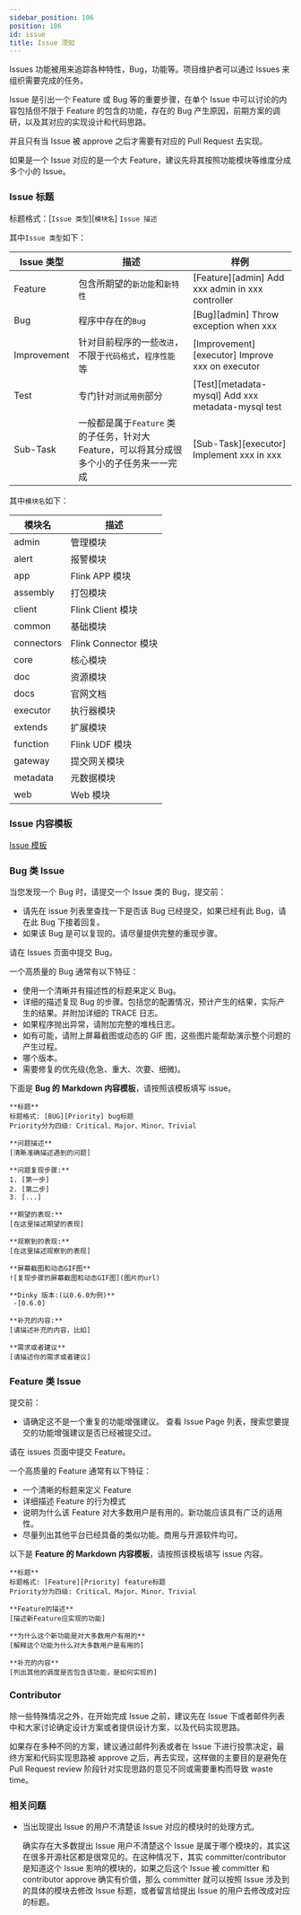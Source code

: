 ```yaml
---
sidebar_position: 106
position: 106
id: issue
title: Issue 须知
---
```

Issues 功能被用来追踪各种特性，Bug，功能等。项目维护者可以通过 Issues 来组织需要完成的任务。

Issue 是引出一个 Feature 或 Bug 等的重要步骤，在单个 Issue 中可以讨论的内容包括但不限于 Feature 的包含的功能，存在的 Bug 产生原因，前期方案的调研，以及其对应的实现设计和代码思路。

并且只有当 Issue 被 approve 之后才需要有对应的 Pull Request 去实现。

如果是一个 Issue 对应的是一个大 Feature，建议先将其按照功能模块等维度分成多个小的 Issue。

### Issue 标题

标题格式：[`Issue 类型`][`模块名`] `Issue 描述`

其中`Issue 类型`如下：


| Issue 类型  | 描述                                                                                     | 样例                                               |
| ------------- | ------------------------------------------------------------------------------------------ | ---------------------------------------------------- |
| Feature     | 包含所期望的`新功能`和`新特性   `                                                        | [Feature][admin] Add xxx admin in xxx controller   |
| Bug         | 程序中存在的`Bug`                                                                        | [Bug][admin] Throw exception when xxx              |
| Improvement | 针对目前程序的一些`改进`，不限于`代码格式`，`程序性能`等                                 | [Improvement][executor] Improve xxx on executor    |
| Test        | 专门针对`测试用例`部分                                                                   | [Test][metadata-mysql] Add xxx metadata-mysql test |
| Sub-Task    | 一般都是属于`Feature` 类的子任务，针对大 Feature，可以将其分成很多个小的子任务来一一完成 | [Sub-Task][executor] Implement xxx in xxx          |

其中`模块名`如下：


| 模块名     | 描述                 |
| ------------ | ---------------------- |
| admin      | 管理模块             |
| alert      | 报警模块             |
| app        | Flink APP 模块       |
| assembly   | 打包模块             |
| client     | Flink Client 模块    |
| common     | 基础模块             |
| connectors | Flink Connector 模块 |
| core       | 核心模块             |
| doc        | 资源模块             |
| docs       | 官网文档             |
| executor   | 执行器模块           |
| extends    | 扩展模块             |
| function   | Flink UDF 模块       |
| gateway    | 提交网关模块         |
| metadata   | 元数据模块           |
| web        | Web 模块             |

### Issue 内容模板

[Issue 模板](https://github.com/DataLinkDC/dinky/tree/dev/.github/ISSUE_TEMPLATE)

### Bug 类 Issue

当您发现一个 Bug 时，请提交一个 Issue 类的 Bug，提交前：

* 请先在 issue 列表里查找一下是否该 Bug 已经提交，如果已经有此 Bug，请在此 Bug 下接着回复。
* 如果该 Bug 是可以复现的。请尽量提供完整的重现步骤。

请在 Issues 页面中提交 Bug。

一个高质量的 Bug 通常有以下特征：

* 使用一个清晰并有描述性的标题来定义 Bug。
* 详细的描述复现 Bug 的步骤。包括您的配置情况，预计产生的结果，实际产生的结果。并附加详细的 TRACE 日志。
* 如果程序抛出异常，请附加完整的堆栈日志。
* 如有可能，请附上屏幕截图或动态的 GIF 图，这些图片能帮助演示整个问题的产生过程。
* 哪个版本。
* 需要修复的优先级(危急、重大、次要、细微)。

下面是 **Bug 的 Markdown 内容模板**，请按照该模板填写 issue。

```shell
**标题** 
标题格式: [BUG][Priority] bug标题
Priority分为四级: Critical、Major、Minor、Trivial

**问题描述**
[清晰准确描述遇到的问题]

**问题复现步骤:**
1. [第一步]
2. [第二步]
3. [...]

**期望的表现:**
[在这里描述期望的表现]

**观察到的表现:**
[在这里描述观察到的表现]

**屏幕截图和动态GIF图**
![复现步骤的屏幕截图和动态GIF图](图片的url)

**Dinky 版本:(以0.6.0为例)** 
 -[0.6.0]
 
**补充的内容:**
[请描述补充的内容，比如]

**需求或者建议**
[请描述你的需求或者建议]
```

### Feature 类 Issue

提交前：

* 请确定这不是一个重复的功能增强建议。 查看 Issue Page 列表，搜索您要提交的功能增强建议是否已经被提交过。

请在 issues 页面中提交 Feature。

一个高质量的 Feature 通常有以下特征：

* 一个清晰的标题来定义 Feature
* 详细描述 Feature 的行为模式
* 说明为什么该 Feature 对大多数用户是有用的。新功能应该具有广泛的适用性。
* 尽量列出其他平台已经具备的类似功能。商用与开源软件均可。

以下是 **Feature 的 Markdown 内容模板**，请按照该模板填写 issue 内容。

```shell
**标题** 
标题格式: [Feature][Priority] feature标题
Priority分为四级: Critical、Major、Minor、Trivial

**Feature的描述**
[描述新Feature应实现的功能]

**为什么这个新功能是对大多数用户有用的**
[解释这个功能为什么对大多数用户是有用的]

**补充的内容**
[列出其他的调度是否包含该功能，是如何实现的]

```

### Contributor

除一些特殊情况之外，在开始完成 Issue 之前，建议先在 Issue 下或者邮件列表中和大家讨论确定设计方案或者提供设计方案，以及代码实现思路。

如果存在多种不同的方案，建议通过邮件列表或者在 Issue 下进行投票决定，最终方案和代码实现思路被 approve 之后，再去实现，这样做的主要目的是避免在
Pull Request review 阶段针对实现思路的意见不同或需要重构而导致 waste time。

### 相关问题

- 当出现提出 Issue 的用户不清楚该 Issue 对应的模块时的处理方式。

  确实存在大多数提出 Issue 用户不清楚这个 Issue 是属于哪个模块的，其实这在很多开源社区都是很常见的。在这种情况下，其实 committer/contributor 是知道这个 Issue 影响的模块的，如果之后这个 Issue 被 committer 和 contributor approve 确实有价值，那么 committer 就可以按照 Issue 涉及到的具体的模块去修改 Issue 标题，或者留言给提出 Issue 的用户去修改成对应的标题。
